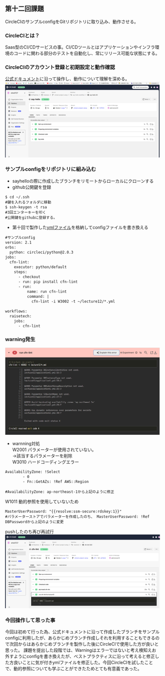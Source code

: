 ## 第十二回課題  
CircleCIのサンプルconfigをGitリポジトリに取り込み、動作させる。  
### CircleCIとは？  
Saas型のCI/CDサービスの事。CI/CDツールとはアプリケーションやインフラ環境のコードに関わる部分のテストを自動化し、常にリリース可能な状態にする。  
### CircleCIのアカウント登録と初期設定と動作確認  
[公式ドキュメント](https://circleci.com/docs/ja/getting-started/)に沿って操作し、動作について理解を深める。  
![sayhello](img12/handson.png)  
### サンプルconfigをリポジトリに組み込む  
- sayhelloの際に作成したブランチをリモートからローカルにクローンする  
- github公開鍵を登録  

```bash:title  
$ cd ~/.ssh  
#鍵を入れるフォルダに移動  
$ ssh-keygen -t rsa  
#3回エンターキーを叩く　
#公開鍵をgithubに登録する。  
```  
- 第十回で製作した[ymlファイル](lecture12)を格納してconfigファイルを書き換える  

```bash:title  
#サンプルconfig  
version: 2.1
orbs:
  python: circleci/python@2.0.3
jobs:
  cfn-lint:
    executor: python/default
    steps:
      - checkout
      - run: pip install cfn-lint
      - run:
          name: run cfn-lint
          command: |
            cfn-lint -i W3002 -t ~/lecture12/*.yml

workflows:
  raisetech:
    jobs:
      - cfn-lint  

```  
      
### warning発生  
![warning](img12/shiltupai.png)  
  
- warnning対処  
W2001 パラメーターが使用されていない。  
→該当するパラメーターを削除  
W3010  ハードコーディングエラー　　
```bash:title  
AvailabilityZone: !Select 
        - 0
        - Fn::GetAZs: !Ref AWS::Region  
        
#AvailabilityZone: ap-northeast-1から上記のように修正  
```  
W1011 動的参照を使用していないため  
```bash:title  
MasterUserPassword: "{{resolve:ssm-secure:rdskey:1}}"  
#パラメーターストアでパラメーターを作成したのち、 MasterUserPassword: !Ref DBPasswordから上記のように変更  
```
pushしたのち再び再試行  
![](img12/saisyuu.png)  

### 今回操作して思った事  
今回は初めて行った為、公式ドキュメントに沿って作成したブランチをサンプルconfigに利用したが、あらかじめブランチ作成しそれを利用することもできるので次回からはあらかじめブランチを製作した後にCircleCIで使用した方が良いと思った。
課題を提出した段階では、Warningはエラーではないと考え検知えお外すようにconfigを書き換えたが、ベストプラクティスに沿って考えると修正した方良いことに気が付きymlファイルを修正した。今回CircleCIを試したことで、動的参照についても学ぶことができたためとても有意義であった。




